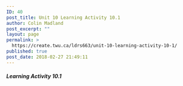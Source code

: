 ```yaml
---
ID: 40
post_title: Unit 10 Learning Activity 10.1
author: Colin Madland
post_excerpt: ""
layout: page
permalink: >
  https://create.twu.ca/ldrs663/unit-10-learning-activity-10-1/
published: true
post_date: 2018-02-27 21:49:11
---
```



##### Learning Activity 10.1
